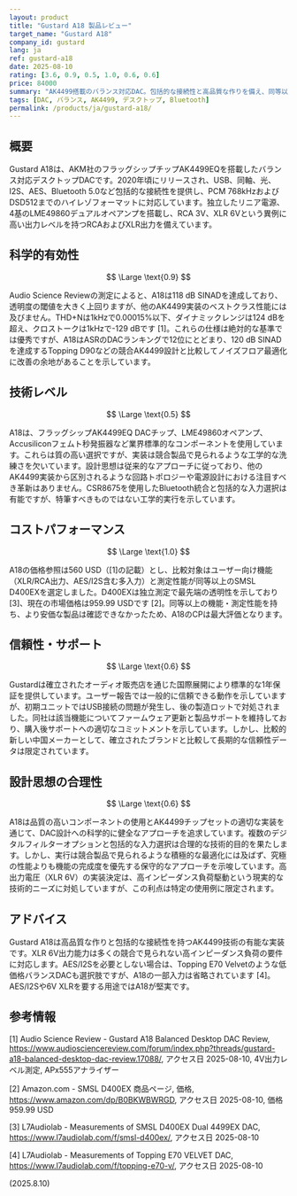 ```yaml
---
layout: product
title: "Gustard A18 製品レビュー"
target_name: "Gustard A18"
company_id: gustard
lang: ja
ref: gustard-a18
date: 2025-08-10
rating: [3.6, 0.9, 0.5, 1.0, 0.6, 0.6]
price: 84000
summary: "AK4499搭載のバランス対応DAC。包括的な接続性と高品質な作りを備え、同等以上の機能・測定性能を持つより安価な代替が確認できないため、サイト規定上のCPは最大評価です。"
tags: [DAC, バランス, AK4499, デスクトップ, Bluetooth]
permalink: /products/ja/gustard-a18/
---
```


## 概要

Gustard A18は、AKM社のフラッグシップチップAK4499EQを搭載したバランス対応デスクトップDACです。2020年頃にリリースされ、USB、同軸、光、I2S、AES、Bluetooth 5.0など包括的な接続性を提供し、PCM 768kHzおよびDSD512までのハイレゾフォーマットに対応しています。独立したリニア電源、4基のLME49860デュアルオペアンプを搭載し、RCA 3V、XLR 6Vという異例に高い出力レベルを持つRCAおよびXLR出力を備えています。

## 科学的有効性

$$ \Large \text{0.9} $$

Audio Science Reviewの測定によると、A18は118 dB SINADを達成しており、透明度の閾値を大きく上回りますが、他のAK4499実装のベストクラス性能には及びません。THD+Nは1kHzで0.00015%以下、ダイナミックレンジは124 dBを超え、クロストークは1kHzで-129 dBです [1]。これらの仕様は絶対的な基準では優秀ですが、A18はASRのDACランキングで12位にとどまり、120 dB SINADを達成するTopping D90などの競合AK4499設計と比較してノイズフロア最適化に改善の余地があることを示しています。

## 技術レベル

$$ \Large \text{0.5} $$

A18は、フラッグシップAK4499EQ DACチップ、LME49860オペアンプ、Accusiliconフェムト秒発振器など業界標準的なコンポーネントを使用しています。これらは質の高い選択ですが、実装は競合製品で見られるような工学的な洗練さを欠いています。設計思想は従来的なアプローチに従っており、他のAK4499実装から区別されるような回路トポロジーや電源設計における注目すべき革新はありません。CSR8675を使用したBluetooth統合と包括的な入力選択は有能ですが、特筆すべきものではない工学的実行を示しています。

## コストパフォーマンス

$$ \Large \text{1.0} $$

A18の価格参照は560 USD（[1]の記載）とし、比較対象はユーザー向け機能（XLR/RCA出力、AES/I2S含む多入力）と測定性能が同等以上のSMSL D400EXを選定しました。D400EXは独立測定で最先端の透明性を示しており [3]、現在の市場価格は959.99 USDです [2]。同等以上の機能・測定性能を持ち、より安価な製品は確認できなかったため、A18のCPは最大評価となります。

## 信頼性・サポート

$$ \Large \text{0.6} $$

Gustardは確立されたオーディオ販売店を通じた国際展開により標準的な1年保証を提供しています。ユーザー報告では一般的に信頼できる動作を示していますが、初期ユニットではUSB接続の問題が発生し、後の製造ロットで対処されました。同社は該当機能についてファームウェア更新と製品サポートを維持しており、購入後サポートへの適切なコミットメントを示しています。しかし、比較的新しい中国メーカーとして、確立されたブランドと比較して長期的な信頼性データは限定されています。

## 設計思想の合理性

$$ \Large \text{0.6} $$

A18は品質の高いコンポーネントの使用とAK4499チップセットの適切な実装を通じて、DAC設計への科学的に健全なアプローチを追求しています。複数のデジタルフィルターオプションと包括的な入力選択は合理的な技術的目的を果たします。しかし、実行は競合製品で見られるような積極的な最適化には及ばず、究極の性能よりも機能の完成度を優先する保守的なアプローチを示唆しています。高出力電圧（XLR 6V）の実装決定は、高インピーダンス負荷駆動という現実的な技術的ニーズに対処していますが、この利点は特定の使用例に限定されます。

## アドバイス

Gustard A18は高品質な作りと包括的な接続性を持つAK4499技術の有能な実装です。XLR 6V出力能力は多くの競合で見られない高インピーダンス負荷の要件に対応します。AES/I2Sを必要としない場合は、Topping E70 Velvetのような低価格バランスDACも選択肢ですが、A18の一部入力は省略されています [4]。AES/I2Sや6V XLRを要する用途ではA18が堅実です。

## 参考情報

[1] Audio Science Review - Gustard A18 Balanced Desktop DAC Review, https://www.audiosciencereview.com/forum/index.php?threads/gustard-a18-balanced-desktop-dac-review.17088/, アクセス日 2025-08-10, 4V出力レベル測定, APx555アナライザー

[2] Amazon.com - SMSL D400EX 商品ページ, 価格, https://www.amazon.com/dp/B0BKWBWRGD, アクセス日 2025-08-10, 価格 959.99 USD

[3] L7Audiolab - Measurements of SMSL D400EX Dual 4499EX DAC, https://www.l7audiolab.com/f/smsl-d400ex/, アクセス日 2025-08-10

[4] L7Audiolab - Measurements of Topping E70 VELVET DAC, https://www.l7audiolab.com/f/topping-e70-v/, アクセス日 2025-08-10

(2025.8.10)